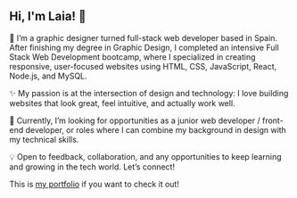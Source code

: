 ## Hi, I'm Laia! 👾

🎨 I’m a graphic designer turned full-stack web developer based in Spain. After finishing my degree in Graphic Design, I completed an intensive Full Stack Web Development bootcamp, where I specialized in creating responsive, user-focused websites using HTML, CSS, JavaScript, React, Node.js, and MySQL.

✨ My passion is at the intersection of design and technology: I love building websites that look great, feel intuitive, and actually work well.

🚀 Currently, I’m looking for opportunities as a junior web developer / front-end developer, or roles where I can combine my background in design with my technical skills.

💡 Open to feedback, collaboration, and any opportunities to keep learning and growing in the tech world. Let’s connect!

This is <a href='https://laiaclemente.netlify.app'>my portfolio</a> if you want to check it out!
